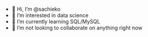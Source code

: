 - 👋 Hi, I’m @sachieko
- 👀 I’m interested in data science
- 🌱 I’m currently learning SQL/MySQL
- 💞️ I’m not looking to collaborate on anything right now

<!---
sachieko/sachieko is a ✨ special ✨ repository because its `README.md` (this file) appears on your GitHub profile.
You can click the Preview link to take a look at your changes.
--->
